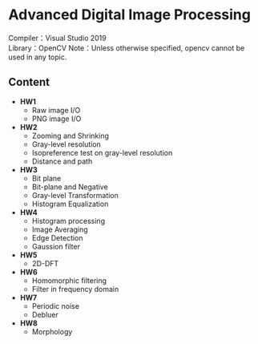 # Advanced Digital Image Processing
Compiler：Visual Studio 2019  
Library：OpenCV
Note：Unless otherwise specified, opencv cannot be used in any topic.
## Content
* **HW1**
  * Raw image I/O
  * PNG image I/O
* **HW2**
  * Zooming and Shrinking
  * Gray-level resolution
  * Isopreference test on gray-level resolution
  * Distance and path
* **HW3**
  * Bit plane
  * Bit-plane and Negative
  * Gray-level Transformation
  * Histogram Equalization
* **HW4**
  * Histogram processing
  * Image Averaging
  * Edge Detection
  * Gaussion filter
* **HW5**
  * 2D-DFT
* **HW6**
  * Homomorphic filtering
  * Filter in frequency domain
* **HW7**
  * Periodic noise
  * Debluer
* **HW8**
  * Morphology